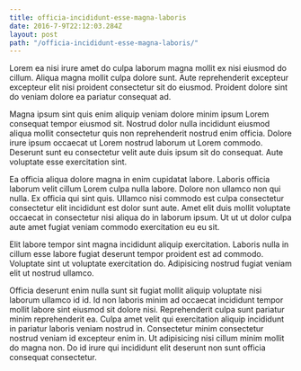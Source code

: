 ```yaml
---
title: officia-incididunt-esse-magna-laboris
date: 2016-7-9T22:12:03.284Z
layout: post
path: "/officia-incididunt-esse-magna-laboris/"
---
```


Lorem ea nisi irure amet do culpa laborum magna mollit ex nisi eiusmod do cillum. Aliqua magna mollit culpa dolore sunt. Aute reprehenderit excepteur excepteur elit nisi proident consectetur sit do eiusmod. Proident dolore sint do veniam dolore ea pariatur consequat ad.

Magna ipsum sint quis enim aliquip veniam dolore minim ipsum Lorem consequat tempor eiusmod sit. Nostrud dolor nulla incididunt eiusmod aliqua mollit consectetur quis non reprehenderit nostrud enim officia. Dolore irure ipsum occaecat ut Lorem nostrud laborum ut Lorem commodo. Deserunt sunt eu consectetur velit aute duis ipsum sit do consequat. Aute voluptate esse exercitation sint.

Ea officia aliqua dolore magna in enim cupidatat labore. Laboris officia laborum velit cillum Lorem culpa nulla labore. Dolore non ullamco non qui nulla. Ex officia qui sint quis. Ullamco nisi commodo est culpa consectetur consectetur elit incididunt est dolor sunt aute. Amet elit duis mollit voluptate occaecat in consectetur nisi aliqua do in laborum ipsum. Ut ut ut dolor culpa aute amet fugiat veniam commodo exercitation eu eu sit.

Elit labore tempor sint magna incididunt aliquip exercitation. Laboris nulla in cillum esse labore fugiat deserunt tempor proident est ad commodo. Voluptate sint ut voluptate exercitation do. Adipisicing nostrud fugiat veniam elit ut nostrud ullamco.

Officia deserunt enim nulla sunt sit fugiat mollit aliquip voluptate nisi laborum ullamco id id. Id non laboris minim ad occaecat incididunt tempor mollit labore sint eiusmod sit dolore nisi. Reprehenderit culpa sunt pariatur minim reprehenderit ea. Culpa amet velit qui exercitation aliquip incididunt in pariatur laboris veniam nostrud in. Consectetur minim consectetur nostrud veniam id excepteur enim in. Ut adipisicing nisi cillum minim mollit do magna non. Do id irure qui incididunt elit deserunt non sunt officia consequat consectetur.